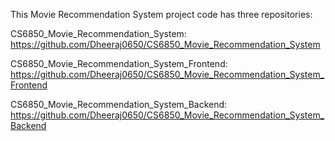 This Movie Recommendation System project code has three repositories:  

CS6850_Movie_Recommendation_System: https://github.com/Dheeraj0650/CS6850_Movie_Recommendation_System

CS6850_Movie_Recommendation_System_Frontend: https://github.com/Dheeraj0650/CS6850_Movie_Recommendation_System_Frontend

CS6850_Movie_Recommendation_System_Backend: https://github.com/Dheeraj0650/CS6850_Movie_Recommendation_System_Backend
